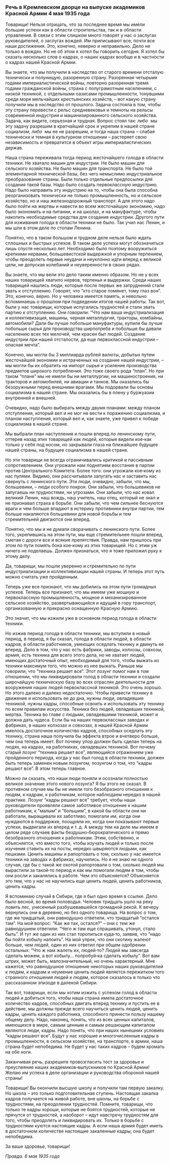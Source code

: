 ### Речь в Кремлевском дворце на выпуске академиков Красной Армии 4 мая 1935 года

Товарищи! Нельзя отрицать, что за последнее время мы имели большие успехи как в области строительства, так и в области управления. В связи с этим слишком много говорят у нас о заслугах руководителей, о заслугах вождей. Им приписывают все, почти все наши достижения. Это, конечно, неверно и неправильно. Дело не только в вождях. Но не об этом я хотел бы говорить сегодня. Я хотел бы сказать несколько слов о кадрах, о наших кадрах вообще и в частности о кадрах нашей Красной Армии.

Вы знаете, что мы получили в наследство от старого времени отсталую технически и полунищую, разоренную страну. Разоренная четырьмя годами империалистической войны, повторно разоренная тремя годами гражданской войны, страна с полуграмотным населением, с низкой техникой, с отдельными оазисами промышленности, тонувшими среди моря мельчайших крестьянских хозяйств, – вот какую страну получили мы в наследство от прошлого. Задача состояла в том, чтобы эту страну перевести с рельс средневековья и темноты на рельсы современной индустрии и машинизированного сельского хозяйства. Задача, как видите, серьезная и трудная. Вопрос стоял так: _либо_  мы эту задачу разрешим в кратчайший срок и укрепим в нашей стране социализм, _либо_  мы ее не разрешим, и тогда наша страна – слабая технически и темная в культурном отношении – растеряет свою независимость и превратится в объект игры империалистических держав.

Наша страна переживала тогда период жесточайшего голода в области техники. Не хватало машин для индустрии. Не было машин для сельского хозяйства. Не было машин для транспорта. Не было той элементарной технической базы, без чего немыслимо индустриальное преобразование страны. Были только отдельные предпосылки для создания такой базы. Надо было создать первоклассную индустрию. Надо было направить эту индустрию на то, чтобы она была способна реорганизовать технически не только промышленность, но и сельское хозяйство, но и наш железнодорожный транспорт. А для этого надо было пойти на жертвы и навести во всем жесточайшую экономию, надо было экономить и на питании, и на школах, и на мануфактуре, чтобы накопить необходимые средства для создания индустрии. Другого пути для изживания голода в области техники не было. Так учил нас Ленин, и мы шли в этом деле по стопам Ленина.

Понятно, что в таком большом и трудном деле нельзя было ждать сплошных и быстрых успехов. В таком деле успехи могут обозначиться лишь спустя несколько лет. Необходимо было поэтому вооружиться крепкими нервами, большевистской выдержкой и упорным терпением, чтобы преодолеть первые неудачи и неуклонно идти вперед к великой цели, не допуская колебаний и неуверенности в своих рядах.

Вы знаете, что мы вели это дело таким именно образом. Но не у всех наших товарищей хватило нервов, терпенья и выдержки. Среди наших товарищей нашлись люди, которые после первых же затруднений стали звать к отступлению. Говорят, что “кто старое помянет, тому глаз вон”. Это, конечно, верно. Но у человека имеется память, и невольно вспоминаешь о прошлом при подведении итогов нашей работы. Так вот, были у нас товарищи, которые испугались трудностей и стали звать партию к отступлению. Они говорили: “Что нам ваша индустриализация и коллективизация, машины, черная металлургия, тракторы, комбайны, автомобили? Дали бы лучше побольше мануфактуры, купили бы лучше побольше сырья для производства ширпотреба и побольше бы давали населению всех тех мелочей, чем красен быт людей. Создание индустрии при нашей отсталости, да еще первоклассной индустрии – опасная мечта”.

Конечно, мы могли бы 3 миллиарда рублей валюты, добытых путем жесточайшей экономии и истраченных на создание нашей индустрии, – мы могли бы их обратить на импорт сырья и усиление производства предметов широкого потребления. Это тоже своего рода “план”. Но при таком “плане” мы не имели бы ни металлургии, ни машиностроения, ни тракторов и автомобилей, ни авиации и танков. Мы оказались бы безоружными перед внешними врагами. Мы подорвали бы основы социализма в нашей стране. Мы оказались бы в плену у буржуазии внутренней и внешней.

Очевидно, надо было выбирать между двумя планами: между планом отступления, который вел и не мог не вести к поражению социализма, и планом наступления, который вел и, как знаете, уже привел к победе социализма в нашей стране.

Мы выбрали план наступления и пошли вперед по ленинскому пути, оттерев назад этих товарищей как людей, которые видели кое‑как только у себя под носом, но закрывали глаза на ближайшее будущее нашей страны, на будущее социализма в нашей стране.

Но эти товарищи не всегда ограничивались критикой и пассивным сопротивлением. Они угрожали нам поднятием восстания в партии против Центрального Комитета. Более того: они угрожали кое‑кому из нас пулями. Видимо, они рассчитывали запугать нас и заставить нас свернуть с ленинского пути. Эти люди, очевидно, забыли, что мы, большевики, – люди особого покроя. Они забыли, что большевиков не запугаешь ни трудностями, ни угрозами. Они забыли, что нас ковал великий Ленин, наш вождь, наш учитель, наш отец, который не знал и не признавал страха в борьбе. Они забыли, что чем сильнее беснуются враги и чем больше впадают в истерику противники внутри партии, тем больше накаляются большевики для новой борьбы и тем стремительней двигаются они вперед.

Понятно, что мы и не думали сворачивать с ленинского пути. Более того, укрепившись на этом пути, мы еще стремительнее пошли вперед, сметая с дороги все и всякие препятствия. Правда, нам пришлось при этом по пути помять бока кое‑кому из этих товарищей. Но с этим уж ничего не поделаешь. Должен признаться, что я тоже приложил руку к этому делу.

Да, товарищи, мы пошли уверенно и стремительно по пути индустриализации и коллективизации нашей страны. И теперь этот путь можно считать уже пройденным.

Теперь уже все признают, что мы добились на этом пути громадных успехов. Теперь все признают, что мы имеем уже мощную и первоклассную промышленность, мощное и механизированное сельское хозяйство, развертывающийся и идущий в гору транспорт, организованную и прекрасно оснащенную Красную Армию.

Это значит, что мы изжили уже в основном период голода в области техники.

Но изжив период голода в области техники, мы вступили в новый период, в период, я бы сказал, голода в области людей, в области кадров, в области работников, умеющих оседлать технику и двинуть ее вперед. Дело в том, что у нас есть фабрики, заводы, колхозы, совхозы, армия, есть техника для всего этого дела, но не хватает людей, имеющих достаточный опыт, необходимый для того, чтобы выжать из техники максимум того, что можно из нее выжать. Раньше мы говорили, что “техника решает все”. Этот лозунг помог нам в том отношении, что мы ликвидировали голод в области техники и создали широчайшую техническую базу во всех отраслях деятельности для вооружения наших людей первоклассной техникой. Это очень хорошо. Но этого далеко и далеко недостаточно. Чтобы привести технику в движение и использовать ее до дна, нужны люди, овладевшие техникой, нужны кадры, способные освоить и использовать эту технику по всем правилам искусства. Техника без людей, овладевших техникой, мертва. Техника во главе с людьми, овладевшими техникой, может и должна дать чудеса. Если бы на наших первоклассных заводах и фабриках, в наших колхозах и совхозах, в нашей Красной Армии имелось достаточное количество кадров, способных оседлать эту технику, страна наша получила бы эффекта втрое и вчетверо больше, чем она теперь имеет. Вот почему упор должен быть сделан теперь на людях, на кадрах, на работниках, овладевших техникой. Вот почему старый лозунг “техника решает все”, являющийся отражением уже пройденного периода, когда у нас был голод в области техники, должен быть теперь заменен новым лозунгом, лозунгом о том, что “кадры решают все”. В этом теперь главное.

Можно ли сказать, что наши люди поняли и осознали полностью великое значение этого нового лозунга? Я бы этого не сказал. В противном случае мы бы не имели того безобразного отношения к людям, к кадрам, к работникам, которое наблюдаем нередко в нашей практике. Лозунг “кадры решают все” требует, чтобы наши руководители проявляли самое заботливое отношение к нашим работникам, к “малым” и “большим”, в какой бы области они ни работали, выращивали их заботливо, помогали им, когда они нуждаются в поддержке, поощряли их, когда они показывают первые успехи, выдвигали их вперед и т. д. А между тем на деле мы имеем в целом ряде случаев факты бездушно‑бюрократического и прямо безобразного отношения к работникам. Этим, собственно, и объясняется, что вместо того, чтобы изучать людей и только после изучения ставить их на посты, нередко швыряются людьми, как пешками. Ценить машины и рапортовать о том, сколько у нас имеется техники на заводах и фабриках, научились. Но я не знаю ни одного случая, где бы с такой же охотой рапортовали о том, сколько людей мы вырастили за такой‑то период и как мы помогали людям в том, чтобы они росли и закалялись в работе. Чем это объясняется? Объясняется это тем, что у нас не научились еще ценить людей, ценить работников, ценить кадры.

Я вспоминаю случай в Сибири, где я был одно время в ссылке. Дело было весной, во время половодья. Человек тридцать ушло на реку ловить лес, унесенный разбушевавшейся громадной рекой. К вечеру вернулись они в деревню, но без одного товарища. На вопрос о том, где же тридцатый, они равнодушно ответили, что тридцатый “остался там”. На мой вопрос: “Как же так, остался?” – они с тем же равнодушием ответили: “Чего ж там еще спрашивать, утонул, стало быть”. И тут же один из них стал торопиться куда‑то, заявив, что “надо бы пойти кобылу напоить”. На мой упрек, что они скотину жалеют больше, чем людей, один из них ответил при общем одобрении остальных: “Что ж нам жалеть их, людей‑то? Людей мы завсегда сделать можем, а вот кобылу… попробуй‑ка сделать кобылу”. Вот вам штрих, может быть, малозначительный, но очень характерный. Мне кажется, что равнодушное отношение некоторых наших руководителей к людям, к кадрам и неумение ценить людей является пережитком того странного отношения людей к людям, которое сказалось в только что рассказанном эпизоде в далекой Сибири.

Так вот, товарищи, если мы хотим изжить с успехом голод в области людей и добиться того, чтобы наша страна имела достаточное количество кадров, способных двигать вперед технику и пустить ее в действие, мы должны прежде всего научиться ценить людей, ценить кадры, ценить каждого работника, способного принести пользу нашему общему делу. Надо, наконец, понять, что из всех ценных капиталов, имеющихся в мире, самым ценным и самым решающим капиталом являются люди, кадры. Надо понять, что при наших нынешних условиях “кадры решают все”. Будут у нас хорошие и многочисленные кадры в промышленности, в сельском хозяйстве, на транспорте, в армии, наша страна будет непобедима. Не будет у нас таких кадров – будем хромать на обе ноги.

Заканчивая речь, разрешите провозгласить тост за здоровье и преуспеяние наших академиков‑выпускников по Красной Армии! Желаю им успеха в деле организации и руководства обороной нашей страны!

Товарищи! Вы окончили высшую школу и получили там первую закалку. Но школа – это только подготовительная ступень. Настоящая закалка кадров получается на живой работе, вне школы, на борьбе с трудностями, на преодолении трудностей. Помните, товарищи, что только те кадры хороши, которые не боятся трудностей, которые не прячутся от трудностей, а наоборот – идут навстречу трудностям для того, чтобы преодолеть и ликвидировать их. Только в борьбе с трудностями куются настоящие кадры. А если наша армия будет иметь в достаточном количестве настоящие закаленные кадры, она будет непобедима.

За ваше здоровье, товарищи!

_Правда. 6 мая 1935 года_